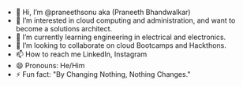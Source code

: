 - 👋 Hi, I’m @praneethsonu aka (Praneeth Bhandwalkar)
- 👀 I’m interested in cloud computing and administration, and want to become a solutions architect.
- 🌱 I’m currently learning engineering in electrical and electronics.
- 💞️ I’m looking to collaborate on cloud Bootcamps and Hackthons.
- 📫 How to reach me LinkedIn, Instagram
- 😄 Pronouns: He/Him
- ⚡ Fun fact: "By Changing Nothing, Nothing Changes."

<!---
praneethsonu/praneethsonu is a ✨ special ✨ repository because its `README.md` (this file) appears on your GitHub profile.
You can click the Preview link to take a look at your changes.
--->
